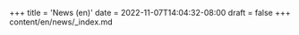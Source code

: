 +++
title = 'News (en)'
date = 2022-11-07T14:04:32-08:00
draft = false
+++
content/en/news/_index.md
